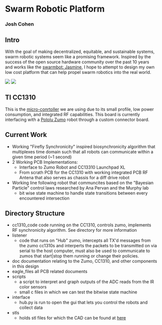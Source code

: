 # Swarm Robotic Platform
### Josh Cohen

## Intro
With the goal of making decentralized, equitable, and sustainable systems, swarm robotic systems seem like a promising framework. Inspired by the success of the open source hardware community over the past 10 years and works like the [swarmbot: Jasmine](http://www.swarmrobot.org/), I hope to attempt to design my own low cost platform that can help propel swarm robotics into the real world. 


![](gifs/circ.gif)
![](gifs/5_node.gif)


## TI CC1310
This is the [micro-conrtoller](http://www.ti.com/product/CC1310) we are using due to its small profile, low power consumption, and integrated RF capabilities. This board is currently interfacing with a [Pololu Zumo](https://www.pololu.com/product/2508) robot through a custom connector board.    

## Current Work
* Working "Firefly Synchronicity" inspired biosynchronicity algorithm that multiplexes time domain such that all robots can communicate within a given time period (\~1 second)
* 2 Working PCB Implementations:
	* Interface to Zumo Robot and CC13310 Launchpad XL
	* From scrath PCB for the CC1310 with working integrated PCB RF Antena that also serves as chassis for a diff drive robot
* Working line following robot that communcites based on the "Bayesian Particle" control laws researched by Ana Pervan and the Murphy lab
	* bit wise state machine to handle state transitions between every encountered intersection


## Directory Structure
* cc1310_code
	code running on the CC1310, controls zumo, implements RF synchronicity algorithm. See directory for more information
* listener
	* code that runs on "Hub" zumo, intercepts all TX'd messages from the zumo cc1310s and interperts the packets to be transmitted on via serial to the host computer, must also be used to communicate to zumos that start|stop them running or change their policies.  
* doc
	documentation relating to the Zumo, CC1310, and other components in this design
* eagle_files
	all PCB related documents
* scripts
	* a script to interpret and graph outputs of the ADC reads from the IR color sensors 
	* small c files in which we can test the bitwise state machine
* interface
	* hub.py is run to open the gui that lets you control the robots and collect data
* stls 
	* holds stl files for which the CAD can be found at [here](https://cad.onshape.com/documents?column=modifiedAt&nodeId=bd4b57b4a59c5991dd655b93&resourceType=folder&sortOrder=desc)